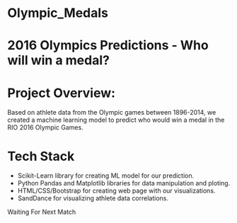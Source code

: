 # Olympic_Medals

# 2016 Olympics Predictions - Who will win a medal?

# Project Overview:
Based on athlete data from the Olympic games between 1896-2014, we created a  machine learning model to predict who would win a medal in the RIO 2016 Olympic Games.

# Tech Stack
* Scikit-Learn library for creating ML model for our prediction.
* Python Pandas and Matplotlib libraries for data manipulation and ploting.
* HTML/CSS/Bootstrap for creating web page with our visualizations.
* SandDance for visualizing athlete data correlations.

Waiting For Next Match